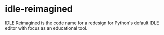 idle-reimagined
===============

IDLE Reimagined is the code name for a redesign for Python's default IDLE editor with focus as an educational tool.
